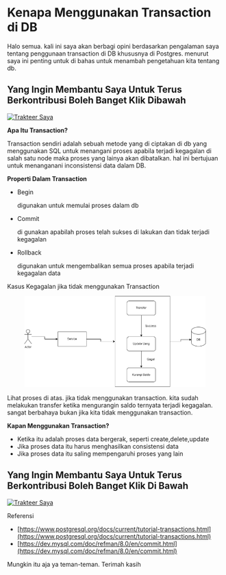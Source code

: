 # Kenapa Menggunakan Transaction di DB

Halo semua. kali ini saya akan berbagi opini berdasarkan pengalaman saya tentang penggunaan transaction di DB khususnya di Postgres. menurut saya ini penting untuk di bahas untuk menambah pengetahuan kita tentang db.

## Yang Ingin Membantu Saya Untuk Terus Berkontribusi Boleh Banget Klik Dibawah <a href="#4596" id="4596"></a>

[![Trakteer Saya](https://cdn.trakteer.id/images/embed/trbtn-red-5.png)](https://trakteer.id/ariadi-ahmad-28xqo/tip)

**Apa Itu Transaction?**

Transaction sendiri adalah sebuah metode yang di ciptakan di db yang menggunakan SQL untuk menangani proses apabila terjadi kegagalan di salah satu node maka proses yang lainya akan dibatalkan. hal ini bertujuan untuk menanganani inconsistensi data dalam DB.

**Properti Dalam Transaction**

*   Begin

    digunakan untuk memulai proses dalam db
*   Commit

    di  gunakan apabilah proses telah sukses di lakukan dan tidak terjadi kegagalan
*   Rollback

    digunakan untuk mengembalikan semua proses apabila terjadi kegagalan data

Kasus Kegagalan jika tidak menggunakan Transaction

<figure><img src="../.gitbook/assets/transaction.drawio.png" alt=""><figcaption></figcaption></figure>

Lihat proses di atas. jika tidak menggunakan transaction. kita sudah melakukan transfer ketika mengurangin saldo ternyata terjadi kegagalan. sangat berbahaya bukan jika kita tidak menggunakan transaction.

**Kapan Menggunakan Transaction?**

* Ketika itu adalah proses data bergerak, seperti create,delete,update
* Jika proses data itu harus menghasilkan consistensi data
* Jika proses data itu saling mempengaruhi proses yang lain

## Yang Ingin Membantu Saya Untuk Terus Berkontribusi Boleh Banget Klik Di Bawah <a href="#4596" id="4596"></a>

[![Trakteer Saya](https://cdn.trakteer.id/images/embed/trbtn-red-5.png)](https://trakteer.id/ariadi-ahmad-28xqo/tip)

Referensi

* [https://www.postgresql.org/docs/current/tutorial-transactions.html](https://www.postgresql.org/docs/current/tutorial-transactions.html)
* [https://dev.mysql.com/doc/refman/8.0/en/commit.html](https://dev.mysql.com/doc/refman/8.0/en/commit.html)

Mungkin itu aja ya teman-teman. Terimah kasih
